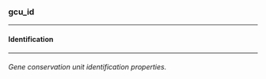 ### gcu_id



------
#### Identification



------
###### Gene conservation unit identification properties.